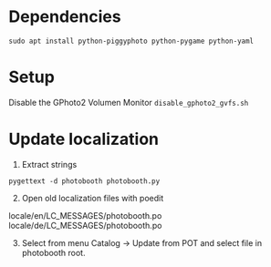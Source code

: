 # Dependencies

```sudo apt install python-piggyphoto python-pygame python-yaml```

# Setup

Disable the GPhoto2 Volumen Monitor
```disable_gphoto2_gvfs.sh```

# Update localization

1. Extract strings
```
pygettext -d photobooth photobooth.py 

```

2. Open old localization files with poedit

locale/en/LC_MESSAGES/photobooth.po
locale/de/LC_MESSAGES/photobooth.po

3. Select from menu Catalog -> Update from POT and select file in photobooth root.
